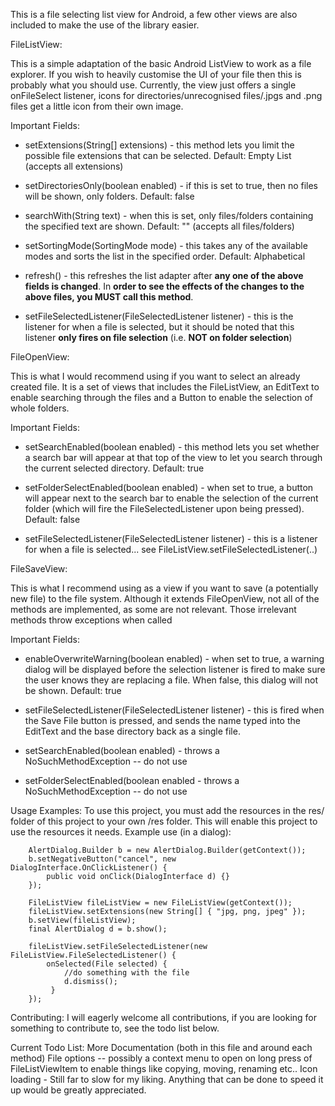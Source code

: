 This is a file selecting list view for Android, a few other views are also included to make the use of the library easier.

FileListView:

This is a simple adaptation of the basic Android ListView to work as a file explorer. If you wish to heavily customise the UI of your file then this is probably what you should use. Currently, the view just offers a single onFileSelect listener, icons for directories/unrecognised files/.jpgs and .png files get a little icon from their own image.


Important Fields: 

   - setExtensions(String[] extensions) - this method lets you limit the possible file extensions that can be selected. Default: Empty List (accepts all extensions)

   - setDirectoriesOnly(boolean enabled) - if this is set to true, then no files will be shown, only folders. Default: false

   - searchWith(String text) - when this is set, only files/folders containing the specified text are shown. Default: "" (accepts all files/folders)

   - setSortingMode(SortingMode mode) - this takes any of the available modes and sorts the list in the specified order. Default: Alphabetical

   - refresh() - this refreshes the list adapter after **any one of the above fields is changed**. In **order to see the effects of the changes to the above files, you MUST call this method**.

   - setFileSelectedListener(FileSelectedListener listener) - this is the listener for when a file is selected, but it should be noted that this listener **only fires on file selection** (i.e. **NOT on folder selection**)

FileOpenView:
    
This is what I would recommend using if you want to select an already created file. It is a set of views that includes the FileListView, an EditText to enable searching through the files and a Button to enable the selection of whole folders. 

Important Fields: 
   
   - setSearchEnabled(boolean enabled) - this method lets you set whether a search bar will appear at that top of the view to let you search through the current selected directory. Default: true
   
   - setFolderSelectEnabled(boolean enabled) - when set to true, a button will appear next to the search bar to enable the selection of the current folder (which will fire the FileSelectedListener upon being pressed). Default: false
   
   - setFileSelectedListener(FileSelectedListener listener) - this is a listener for when a file is selected... see FileListView.setFileSelectedListener(..)
        
FileSaveView:
   
This is what I recommend using as a view if you want to save (a potentially new file) to the file system. Although it extends FileOpenView, not all of the methods are implemented, as some are not relevant. Those irrelevant methods throw exceptions when called
   
Important Fields:
    
   - enableOverwriteWarning(boolean enabled) - when set to true, a warning dialog will be displayed before the selection listener is fired to make sure the user knows they are replacing a file. When false, this dialog will not be shown. Default: true
    
   - setFileSelectedListener(FileSelectedListener listener) - this is fired when the Save File button is pressed, and sends the name typed into the EditText and the base directory back as a single file. 
    
   - setSearchEnabled(boolean enabled) - throws a NoSuchMethodException -- do not use
    
   - setFolderSelectEnabled(boolean enabled - throws a NoSuchMethodException -- do not use
        
Usage Examples:
    To use this project, you must add the resources in the res/ folder of this project to your own /res folder. This will enable this project to use the resources it needs.
    Example use (in a dialog):
    
        AlertDialog.Builder b = new AlertDialog.Builder(getContext());
        b.setNegativeButton("cancel", new DialogInterface.OnClickListener() {
            public void onClick(DialogInterface d) {}
        });
        
        FileListView fileListView = new FileListView(getContext());
        fileListView.setExtensions(new String[] { "jpg, png, jpeg" });
        b.setView(fileListView);
        final AlertDialog d = b.show();
        
        fileListView.setFileSelectedListener(new FileListView.FileSelectedListener() {
            onSelected(File selected) {
                //do something with the file
                d.dismiss();
             }
        });
        



Contributing:
    I will eagerly welcome all contributions, if you are looking for something to contribute to, see the todo list below.
    
Current Todo List:
    More Documentation (both in this file and around each method)
    File options -- possibly a context menu to open on long press of FileListViewItem to enable things like copying, moving, renaming etc..
    Icon loading - Still far to slow for my liking. Anything that can be done to speed it up would be greatly appreciated.
